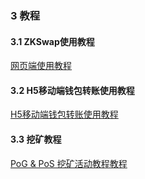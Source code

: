 ### 3 教程

#### 3.1 ZKSwap使用教程
[网页端使用教程](https://zks.app/docs/tutorial-zh.pdf)

#### 3.2 H5移动端钱包转账使用教程
[H5移动端钱包转账使用教程](https://zks.org/zh/blog/37)

#### 3.3 挖矿教程
[PoG & PoS 挖矿活动教程教程](https://zks.app/docs/staking-zh.pdf)


